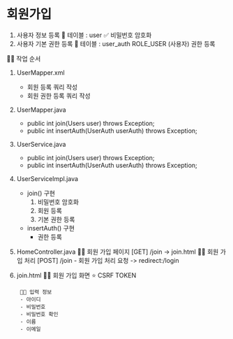 # 회원가입

1. 사용자 정보 등록
    📎 테이블 : user
    ✅ 비밀번호 암호화
2. 사용자 기본 권한 등록
    📎 테이블 : user_auth
    ROLE_USER (사용자) 권한 등록

🐱‍👤 작업 순서
1. UserMapper.xml
    - 회원 등록 쿼리 작성
    - 회원 권한 등록 쿼리 작성

2. UserMapper.java
    - public int join(Users user) throws Exception;
    - public int insertAuth(UserAuth userAuth) throws Exception;

3. UserService.java
    - public int join(Users user) throws Exception;
    - public int insertAuth(UserAuth userAuth) throws Exception;

4. UserServiceImpl.java
    - join() 구현
        1. 비밀번호 암호화
        2. 회원 등록
        3. 기본 권한 등록
    - insertAuth() 구현
        - 권한 등록

5. HomeController.java
    🐱‍👤 회원 가입 페이지
        [GET] /join
        -> join.html
    🐱‍👤 회원 가입 처리
        [POST] /join
        - 회원 가입 처리 요청
        -> redirect:/login

6. join.html
    🐱‍👤 회원 가입 화면
        ⭐ CSRF TOKEN

        👩‍🏫 입력 정보
        - 아이디
        - 비밀번호
        - 비밀번호 확인
        - 이름
        - 이메일